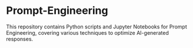 # Prompt-Engineering
This repository contains Python scripts and Jupyter Notebooks for Prompt Engineering, covering various techniques to optimize AI-generated responses.
